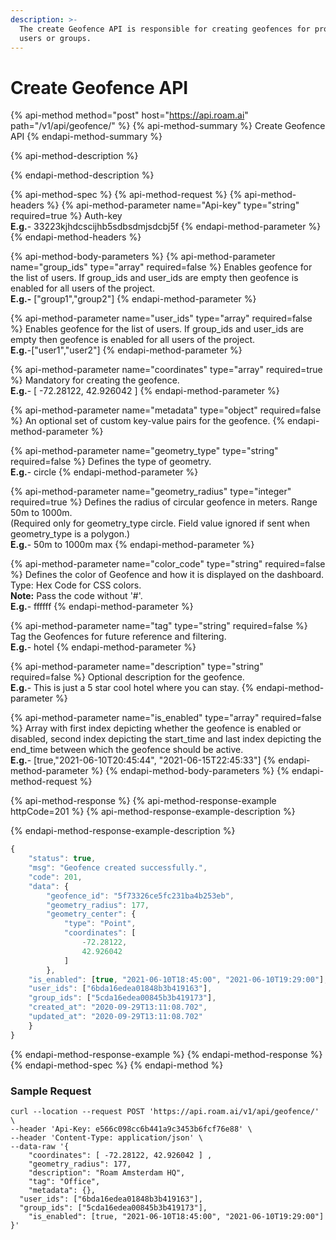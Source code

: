 ```yaml
---
description: >-
  The create Geofence API is responsible for creating geofences for project,
  users or groups.
---
```


# Create Geofence API

{% api-method method="post" host="https://api.roam.ai" path="/v1/api/geofence/" %}
{% api-method-summary %}
Create Geofence API
{% endapi-method-summary %}

{% api-method-description %}
 
{% endapi-method-description %}

{% api-method-spec %}
{% api-method-request %}
{% api-method-headers %}
{% api-method-parameter name="Api-key" type="string" required=true %}
Auth-key  
**E.g.**- 33223kjhdcscijhb5sdbsdmjsdcbj5f
{% endapi-method-parameter %}
{% endapi-method-headers %}

{% api-method-body-parameters %}
{% api-method-parameter name="group\_ids" type="array" required=false %}
Enables geofence for the list of users. If group\_ids and user\_ids are empty then geofence is enabled for all users of the project.  
**E.g.-** \["group1","group2"\]
{% endapi-method-parameter %}

{% api-method-parameter name="user\_ids" type="array" required=false %}
Enables geofence for the list of users. If group\_ids and user\_ids are empty then geofence is enabled for all users of the project.  
**E.g.**-\["user1","user2"\]
{% endapi-method-parameter %}

{% api-method-parameter name="coordinates" type="array" required=true %}
Mandatory for creating the geofence.  
**E.g.**- \[ -72.28122, 42.926042 \]
{% endapi-method-parameter %}

{% api-method-parameter name="metadata" type="object" required=false %}
An optional set of custom key-value pairs for the geofence.
{% endapi-method-parameter %}

{% api-method-parameter name="geometry\_type" type="string" required=false %}
Defines the type of geometry.  
**E.g.**- circle
{% endapi-method-parameter %}

{% api-method-parameter name="geometry\_radius" type="integer" required=true %}
Defines the radius of circular geofence in meters. Range 50m to 1000m.  
\(Required only for geometry\_type circle. Field value ignored if sent when geometry\_type is a polygon.\)  
**E.g.**- 50m to 1000m max
{% endapi-method-parameter %}

{% api-method-parameter name="color\_code" type="string" required=false %}
Defines the color of Geofence and how it is displayed on the dashboard. Type: Hex Code for CSS colors.   
**Note:** Pass the code without '\#'.  
**E.g.**- ffffff
{% endapi-method-parameter %}

{% api-method-parameter name="tag" type="string" required=false %}
Tag the Geofences for future reference and filtering.  
**E.g.**- hotel
{% endapi-method-parameter %}

{% api-method-parameter name="description" type="string" required=false %}
Optional description for the geofence.  
**E.g.**- This is just a 5 star cool hotel where you can stay.
{% endapi-method-parameter %}

{% api-method-parameter name="is\_enabled" type="array" required=false %}
Array with first index depicting whether the geofence is enabled or disabled, second index depicting the start\_time and last index depicting the end\_time between which the geofence should be active.  
**E.g.**- \[true,"2021-06-10T20:45:44", "2021-06-15T22:45:33"\]
{% endapi-method-parameter %}
{% endapi-method-body-parameters %}
{% endapi-method-request %}

{% api-method-response %}
{% api-method-response-example httpCode=201 %}
{% api-method-response-example-description %}

{% endapi-method-response-example-description %}

```javascript
{
    "status": true,
    "msg": "Geofence created successfully.",
    "code": 201,
    "data": {
        "geofence_id": "5f73326ce5fc231ba4b253eb",
        "geometry_radius": 177,
        "geometry_center": {
            "type": "Point",
            "coordinates": [
                -72.28122,
                42.926042
            ]
        },
    "is_enabled": [true, "2021-06-10T18:45:00", "2021-06-10T19:29:00"],
    "user_ids": ["6bda16edea01848b3b419163"],
    "group_ids": ["5cda16edea00845b3b419173"],
    "created_at": "2020-09-29T13:11:08.702",
    "updated_at": "2020-09-29T13:11:08.702"
    }
}
```
{% endapi-method-response-example %}
{% endapi-method-response %}
{% endapi-method-spec %}
{% endapi-method %}

### Sample Request <a id="GeofencingAPI-SampleRequest"></a>

```text
curl --location --request POST 'https://api.roam.ai/v1/api/geofence/' \
--header 'Api-Key: e566c098cc6b441a9c3453b6fcf76e88' \
--header 'Content-Type: application/json' \
--data-raw '{
	"coordinates": [ -72.28122, 42.926042 ] ,
	"geometry_radius": 177,
	"description": "Roam Amsterdam HQ",
	"tag": "Office",
	"metadata": {},
  "user_ids": ["6bda16edea01848b3b419163"],
  "group_ids": ["5cda16edea00845b3b419173"],
	"is_enabled": [true, "2021-06-10T18:45:00", "2021-06-10T19:29:00"]
}'
```

